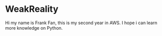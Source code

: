 # WeakReality
Hi my name is Frank Fan, this is my second year in AWS. I hope i can learn more knowledge on Python.
